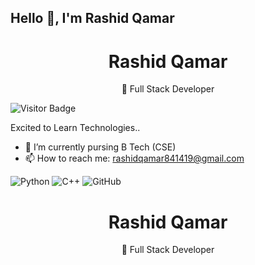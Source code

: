 ## Hello 👋, I'm Rashid Qamar
<div align="center">
  <h1>Rashid Qamar</h1>
  <p>🌱 Full Stack Developer</p>
</div>

![Visitor Badge](https://visitor-badge.laobi.icu/badge?page_id=rashid-qamar.rashid-qamar)

Excited to Learn Technologies..


- 🌱 I’m currently pursing B Tech (CSE)
- 📫 How to reach me: rashidqamar841419@gmail.com

![Python](https://img.shields.io/badge/python-3670A0?style=for-the-badge&logo=python&logoColor=ffdd54)
![C++](https://img.shields.io/badge/c++-00599C?style=for-the-badge&logo=cplusplus&logoColor=white)
![GitHub](https://img.shields.io/badge/-GitHub-181717?style=for-the-badge&logo=github&logoColor=white)

<div align="center">
  <h1>Rashid Qamar</h1>
  <p>🌱 Full Stack Developer</p>
</div>
